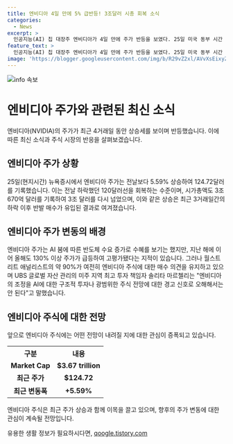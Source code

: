 ```yaml
---
title: 엔비디아 4일 만에 5% 급반등! 3조달러 시총 회복 소식
categories:
  - News
excerpt: >
  인공지능(AI) 칩 대장주 엔비디아가 4일 만에 주가 반등을 보였다. 25일 미국 동부 시간 기준으로 엔비디아 주가는 5.59% 상승한 124.72달러를 기록했다. 전일 대비 6.68% 하락했던 120달러를 회복하며 시가총액은 3조670억 달러를 기록해 3조 달러를 넘어섰다. 과거 3일간의 하락세에 이어 오늘 상승한 것으로 보이며, 엔비디아 주가는 급등하면서 고평가 우려가 나왔지만, 많은 애널리스트들이 여전히 매수 의견을 유지하고 있다. UBS 글로벌 자산 관리의 솔리타 마르첼리는 엔비디아의 조정을 오해해서는 안 된다고 밝혔다.
feature_text: >
  인공지능(AI) 칩 대장주 엔비디아가 4일 만에 주가 반등을 보였다. 25일 미국 동부 시간 기준으로 엔비디아 주가는 5.59% 상승한 124.72달러를 기록했다. 전일 대비 6.68% 하락했던 120달러를 회복하며 시가총액은 3조670억 달러를 기록해 3조 달러를 넘어섰다. 과거 3일간의 하락세에 이어 오늘 상승한 것으로 보이며, 엔비디아 주가는 급등하면서 고평가 우려가 나왔지만, 많은 애널리스트들이 여전히 매수 의견을 유지하고 있다. UBS 글로벌 자산 관리의 솔리타 마르첼리는 엔비디아의 조정을 오해해서는 안 된다고 밝혔다.
image: 'https://blogger.googleusercontent.com/img/b/R29vZ2xl/AVvXsEixyZcFfHzMRdzZMjFBmAUKJYCLCGyLL1o632UiGVXcaFdKo_bkvkuCioo0uUKlGfBVcT3P84aROyZIXSBEx3Aw5nCQ3pTgDom1WDC4m8eifvWiAmWEEVb4x6G_l8C0QH225ldMjyaFvpxGEBGNO37VmDTDMHGhJPq73UglMfDca1-0aw/s1600/blogspot.png'
---
```


<p><img src="https://blogger.googleusercontent.com/img/b/R29vZ2xl/AVvXsEixyZcFfHzMRdzZMjFBmAUKJYCLCGyLL1o632UiGVXcaFdKo_bkvkuCioo0uUKlGfBVcT3P84aROyZIXSBEx3Aw5nCQ3pTgDom1WDC4m8eifvWiAmWEEVb4x6G_l8C0QH225ldMjyaFvpxGEBGNO37VmDTDMHGhJPq73UglMfDca1-0aw/s1600/blogspot.png" alt="info 속보" /></p>

<h1>엔비디아 주가와 관련된 최신 소식</h1>

<p data-ke-size="size16">엔비디아(NVIDIA)의 주가가 최근 4거래일 동안 상승세를 보이며 반등했습니다. 이에 따른 최신 소식과 주식 시장의 반응을 살펴보겠습니다.</p>

<h2 data-ke-size="size26">엔비디아 주가 상황</h2>

<p>25일(현지시간) 뉴욕증시에서 엔비디아 주가는 전날보다 5.59% 상승하여 124.72달러를 기록했습니다. 이는 전날 하락했던 120달러선을 회복하는 수준이며, 시가총액도 3조670억 달러를 기록하여 3조 달러를 다시 넘었으며, 이와 같은 상승은 최근 3거래일간의 하락 이후 반발 매수가 유입된 결과로 여겨졌습니다.</p>

<h2 data-ke-size="size26">엔비디아 주가 변동의 배경</h2>

<p>엔비디아 주가는 AI 붐에 따른 반도체 수요 증가로 수혜를 보기는 했지만, 지난 해에 이어 올해도 130% 이상 주가가 급등하여 고평가됐다는 지적이 있습니다. 그러나 월스트리트 애널리스트의 약 90%가 여전히 엔비디아 주식에 대한 매수 의견을 유지하고 있으며 UBS 글로벌 자산 관리의 미주 지역 최고 투자 책임자 솔리타 마르첼리는 "엔비디아의 조정을 AI에 대한 구조적 투자나 광범위한 주식 전망에 대한 경고 신호로 오해해서는 안 된다"고 말했습니다.</p>

<h2 data-ke-size="size26">엔비디아 주식에 대한 전망</h2>

<p>앞으로 엔비디아 주식에는 어떤 전망이 내려질 지에 대한 관심이 증폭되고 있습니다.</p>

<table>
    <tr>
        <th>구분</th>
        <th>내용</th>
    </tr>
    <tr>
        <td style="text-align: center; height: 17px;"><b>Market Cap</b></td>
        <td style="text-align: center; height: 17px;"><b>$3.67 trillion</b></td>
    </tr>
    <tr>
        <td style="text-align: center; height: 17px;"><b>최근 주가</b></td>
        <td style="text-align: center; height: 17px;"><b>$124.72</b></td>
    </tr>
    <tr>
        <td style="text-align: center; height: 17px;"><b>최근 변동폭</b></td>
        <td style="text-align: center; height: 17px;"><b>+5.59%</b></td>
    </tr>
</table>

<p>엔비디아 주식은 최근 주가 상승과 함께 이목을 끌고 있으며, 향후의 주가 변동에 대한 관심이 계속될 전망입니다.</p>
유용한 생활 정보가 필요하시다면, <a href="https://qoogle.tistory.com" rel="dofollow">qoogle.tistory.com</a>


